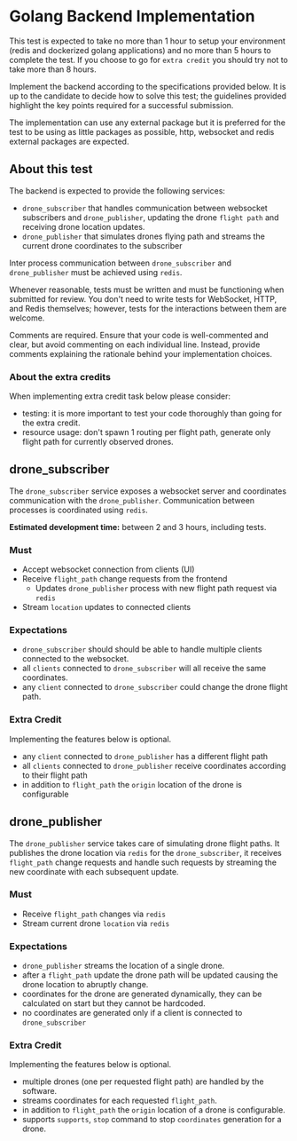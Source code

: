 # Golang Backend Implementation

This test is expected to take no more than 1 hour to setup your environment (redis and dockerized golang applications) and no more than 5 hours to complete the test. If you choose to go for `extra credit` you should try not to take more than 8 hours.

Implement the backend according to the specifications provided below. It is up to the candidate to decide how to solve this test; the guidelines provided highlight the key points required for a successful submission.

The implementation can use any external package but it is preferred for the test to be using as little packages as possible, http, websocket and redis external packages are expected.

## About this test

The backend is expected to provide the following services:

- `drone_subscriber` that handles communication between websocket subscribers and `drone_publisher`, updating the drone `flight path` and receiving drone location updates.
- `drone_publisher` that simulates drones flying path and streams the current drone coordinates to the subscriber

Inter process communication between `drone_subscriber` and `drone_publisher` must be achieved using `redis`.

Whenever reasonable, tests must be written and must be functioning when submitted for review. You don't need to write tests for WebSocket, HTTP, and Redis themselves; however, tests for the interactions between them are welcome.

Comments are required. Ensure that your code is well-commented and clear, but avoid commenting on each individual line. Instead, provide comments explaining the rationale behind your implementation choices.

### About the extra credits

When implementing extra credit task below please consider:

- testing: it is more important to test your code thoroughly than going for the extra credit.
- resource usage: don't spawn 1 routing per flight path, generate only flight path for currently observed drones.

## drone_subscriber

The `drone_subscriber` service exposes a websocket server and coordinates communication with the `drone_publisher`. Communication between processes is coordinated using `redis`.

**Estimated development time:** between 2 and 3 hours, including tests.

### Must

- Accept websocket connection from clients (UI)
- Receive `flight_path` change requests from the frontend
    - Updates `drone_publisher` process with new flight path request via `redis`
- Stream `location` updates to connected clients

### Expectations

- `drone_subscriber` should should be able to handle multiple clients connected to the websocket.
- all `clients` connected to `drone_subscriber` will all receive the same coordinates.
- any `client` connected to `drone_subscriber` could change the drone flight path.

### Extra Credit

Implementing the features below is optional.

- any `client` connected to `drone_publisher` has a different flight path
- all `clients` connected to `drone_publisher` receive coordinates according to their flight path
- in addition to `flight_path` the `origin` location of the drone is configurable

## drone_publisher

The `drone_publisher` service takes care of simulating drone flight paths. It publishes the drone location via `redis` for the `drone_subscriber`, it receives `flight_path` change requests and handle such requests by streaming the new coordinate with each subsequent update.

### Must

- Receive `flight_path` changes via `redis`
- Stream current drone `location` via `redis`

### Expectations

- `drone_publisher` streams the location of a single drone.
- after a `flight_path` update the drone path will be updated causing the drone location to abruptly change.
- coordinates for the drone are generated dynamically, they can be calculated on start but they cannot be hardcoded.
- no coordinates are generated only if a client is connected to `drone_subscriber`

### Extra Credit

Implementing the features below is optional.

- multiple drones (one per requested flight path) are handled by the software.
- streams coordinates for each requested `flight_path`.
- in addition to `flight_path` the `origin` location of a drone is configurable.
- supports `supports`, `stop` command to stop `coordinates` generation for a drone.
